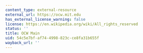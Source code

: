 ```yaml
---
content_type: external-resource
external_url: https://ocw.mit.edu
has_external_license_warning: false
license: https://en.wikipedia.org/wiki/All_rights_reserved
status: ''
title: OCW Main
uid: 54c5e7bf-af74-4998-823c-ce8fa31b655f
wayback_url: ''
---
```

